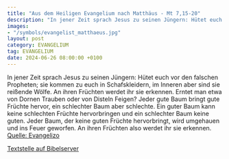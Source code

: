 ```yaml
---
title: "Aus dem Heiligen Evangelium nach Matthäus - Mt 7,15-20"
description: "In jener Zeit sprach Jesus zu seinen Jüngern: Hütet euch vor den falschen Propheten; sie kommen zu euch in Schafskleidern, im Inneren aber sind sie reißende Wölfe. An ihren Früchten werdet ihr sie erkennen. Erntet man etwa von Dornen Trauben oder von Disteln Feigen? Jeder gute Ba...."
images:
- "/symbols/evangelist_matthaeus.jpg"
layout: post
category: EVANGELIUM
tag: EVANGELIUM
date: 2024-06-26 08:00:00 +0100
---
```

In jener Zeit sprach Jesus zu seinen Jüngern: Hütet euch vor den falschen Propheten; sie kommen zu euch in Schafskleidern, im Inneren aber sind sie reißende Wölfe.
An ihren Früchten werdet ihr sie erkennen. Erntet man etwa von Dornen Trauben oder von Disteln Feigen?
Jeder gute Baum bringt gute Früchte hervor, ein schlechter Baum aber schlechte.<!--more-->
Ein guter Baum kann keine schlechten Früchte hervorbringen und ein schlechter Baum keine guten.
Jeder Baum, der keine guten Früchte hervorbringt, wird umgehauen und ins Feuer geworfen.
An ihren Früchten also werdet ihr sie erkennen.<br>
[Quelle: Evangelizo](https://evangeliumtagfuertag.org/DE/gospel)

[Textstelle auf Bibelserver](https://www.bibleserver.com/EU/Matthäus7,15-20)
